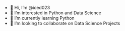 - 👋 Hi, I’m @iced023
- 👀 I’m interested in Python and Data Science
- 🌱 I’m currently learning Python
- 💞️ I’m looking to collaborate on Data Science Projects

<!---
iced023/iced023 is a ✨ special ✨ repository because its `README.md` (this file) appears on your GitHub profile.
You can click the Preview link to take a look at your changes.
--->
